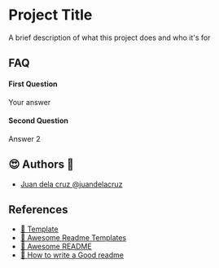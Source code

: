 # Project Title

A brief description of what this project does and who it's for

## FAQ

#### First Question

Your answer

#### Second Question

Answer 2

## 😍 Authors 🚀

- [Juan dela cruz @juandelacruz](https://github.com/anthonygacis)

## References

- [🚀 Template](url)
- [🚀 Awesome Readme Templates](https://awesomeopensource.com/project/elangosundar/awesome-README-templates)
- [🚀 Awesome README](https://github.com/matiassingers/awesome-readme)
- [🚀 How to write a Good readme](https://bulldogjob.com/news/449-how-to-write-a-good-readme-for-your-github-project)

